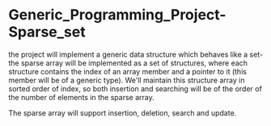 # Generic_Programming_Project-Sparse_set

the project will implement a generic data structure which behaves like a set- the sparse array will be implemented as a set of structures, where each structure contains the index of an array member and a pointer to it (this member will be of a generic type). We'll maintain this structure array in sorted order of index, so both insertion and searching will be of the order of the number of elements in the sparse array.

The sparse array will support insertion, deletion, search and update.

